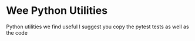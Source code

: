# Wee Python Utilities
Python utilities we find useful
I suggest you copy the pytest tests as well as the code

